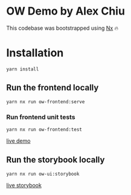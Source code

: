 # OW Demo by Alex Chiu

This codebase was bootstrapped using [Nx](https://nx.dev) 🔥


# Installation

```
yarn install
```

## Run the frontend locally

```
yarn nx run ow-frontend:serve 
```

### Run frontend unit tests

```
yarn nx run ow-frontend:test 
```

[live demo](https://ow-demo.vercel.app)


## Run the storybook locally

```
yarn nx run ow-ui:storybook 
```

[live storybook](https://ow-demo-storybook.vercel.app
) 
